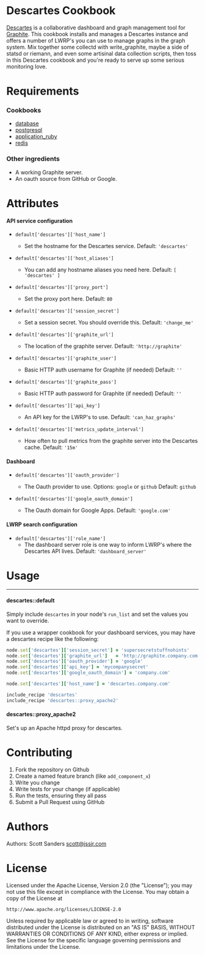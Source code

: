 # Descartes Cookbook

[Descartes](https://github.com/obfuscurity/descartes) is a collaborative dashboard and graph management tool for [Graphite](https://github.com/graphite-project). This cookbook installs and manages a Descartes instance and offers a number of LWRP's you can use to manage graphs in the graph system. Mix together some collectd with write_graphite, maybe a side of statsd or riemann, and even some artisinal data collection scripts, then toss in this Descartes cookbook and you're ready to serve up some serious monitoring love.

# Requirements

### Cookbooks

- [database](https://github.com/opscode-cookbooks/database)
- [postgresql](https://github.com/opscode-cookbooks/postgresql)
- [application_ruby](https://github.com/opscode-cookbooks/application_ruby)
- [redis](https://github.com/miah/chef-redis)

### Other ingredients

- A working Graphite server.
- An oauth source from GitHub or Google.

# Attributes

#### API service configuration

- `default['descartes']['host_name']`
  - Set the hostname for the Descartes service. Default: `'descartes'`

- `default['descartes']['host_aliases']`
  - You can add any hostname aliases you need here. Default: `[ 'descartes' ]`

- `default['descartes']['proxy_port']`
  - Set the proxy port here. Default: `80`

- `default['descartes']['session_secret']`
  - Set a session secret. You should override this. Default: `'change_me'`

- `default['descartes']['graphite_url']`
  - The location of the graphite server. Default: `'http://graphite'`

- `default['descartes']['graphite_user']`
  - Basic HTTP auth username for Graphite (if needed) Default: `''`

- `default['descartes']['graphite_pass']`
  - Basic HTTP auth password for Graphite (if needed) Default: `''`

- `default['descartes']['api_key']`
  - An API key for the LWRP's to use. Default: `'can_haz_graphs'`

- `default['descartes']['metrics_update_interval']`
  - How often to pull metrics from the graphite server into the Descartes cache. Default: `'15m'`


#### Dashboard

- `default['descartes']['oauth_provider']`
  - The Oauth provider to use. Options: `google` or `github` Default: `github`

- `default['descartes']['google_oauth_domain']`
  - The Oauth domain for Google Apps. Default: `'google.com'`

#### LWRP search configuration

- `default['descartes']['role_name']`
  - The dashboard server role is one way to inform LWRP's where the Descartes API lives. Default: `'dashboard_server'`


# Usage
-----

#### descartes::default

Simply include `descartes` in your node's `run_list` and set the values you want to override.

If you use a wrapper cookbook for your dashboard services, you may have a descartes recipe like the following:

```ruby
node.set['descartes']['session_secret'] = 'supersecretstuffnohints'
node.set['descartes']['graphite_url']   = 'http://graphite.company.com'
node.set['descartes']['oauth_provider'] = 'google'
node.set['descartes']['api_key'] = 'mycompanysecret'
node.set['descartes']['google_oauth_domain'] = 'company.com'

node.set['descartes']['host_name'] = 'descartes.company.com'

include_recipe 'descartes'
include_recipe 'descartes::proxy_apache2'
```

#### descartes::proxy_apache2

Set's up an Apache httpd proxy for descartes.

# Contributing

1. Fork the repository on Github
2. Create a named feature branch (like `add_component_x`)
3. Write you change
4. Write tests for your change (if applicable)
5. Run the tests, ensuring they all pass
6. Submit a Pull Request using GitHub

# Authors

Authors: Scott Sanders <scott@jssjr.com>

# License

Licensed under the Apache License, Version 2.0 (the "License");
you may not use this file except in compliance with the License.
You may obtain a copy of the License at

    http://www.apache.org/licenses/LICENSE-2.0

Unless required by applicable law or agreed to in writing, software
distributed under the License is distributed on an "AS IS" BASIS,
WITHOUT WARRANTIES OR CONDITIONS OF ANY KIND, either express or implied.
See the License for the specific language governing permissions and
limitations under the License.
